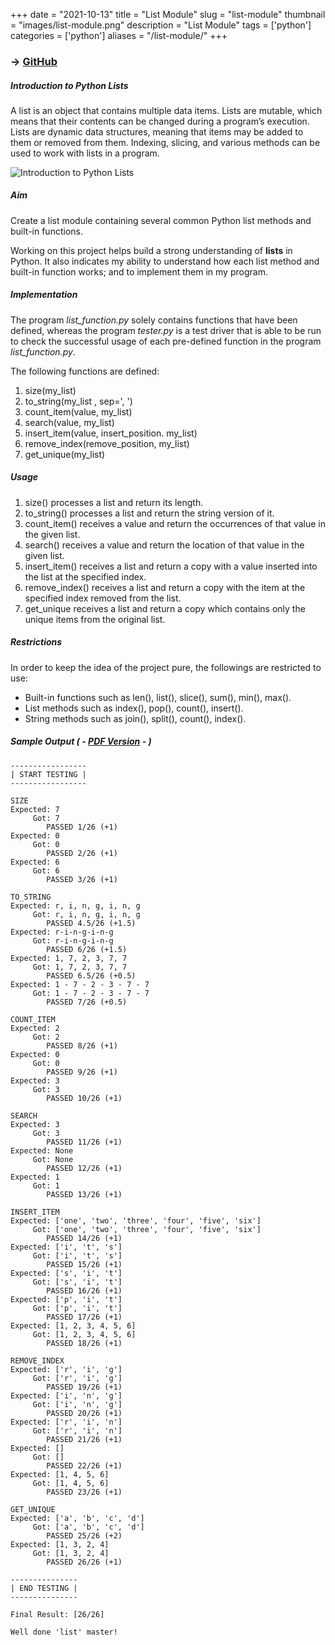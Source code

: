 +++
date = "2021-10-13"
title = "List Module"
slug = "list-module"
thumbnail = "images/list-module.png"
description = "List Module"
tags = ['python']
categories = ['python']
aliases = "/list-module/"
+++

### → [GitHub](https://github.com/tanducmai/list-module)

##### Introduction to Python Lists
A list is an object that contains multiple data items. Lists are mutable, which
means that their contents can be changed during a program’s execution. Lists are
dynamic data structures, meaning that items may be added to them or removed from
them. Indexing, slicing, and various methods can be used to work with lists in a
program.

![Introduction to Python Lists](/images/list-module.png)

##### Aim
Create a list module containing several common Python list methods and built-in
functions.

Working on this project helps build a strong understanding of **lists** in
Python. It also indicates my ability to understand how each list method and
built-in function works; and to implement them in my program.

##### Implementation
The program *list_function.py* solely contains functions that have been defined,
whereas the program *tester.py* is a test driver that is able to be run to check
the successful usage of each pre-defined function in the program
*list_function.py*.

The following functions are defined:
1. size(my_list)
2. to_string(my_list , sep=', ')
3. count_item(value, my_list)
4. search(value, my_list)
5. insert_item(value, insert_position. my_list)
6. remove_index(remove_position, my_list)
7. get_unique(my_list)

##### Usage
1. size() processes a list and return its length.
2. to_string() processes a list and return the string version of it.
3. count_item() receives a value and return the occurrences of that value in the
   given list.
4. search() receives a value and return the location of that value in the given
   list.
5. insert_item() receives a list and return a copy with a value inserted into
   the list at the specified index.
6. remove_index() receives a list and return a copy with the item at the
   specified index removed from the list.
7. get_unique receives a list and return a copy which contains only the unique
   items from the original list.

##### Restrictions
In order to keep the idea of the project pure, the followings are restricted to
use:
* Built-in functions such as len(), list(), slice(), sum(), min(), max().
* List methods such as index(), pop(), count(), insert().
* String methods such as join(), split(), count(), index().

##### Sample Output ( - [PDF Version](https://github.com/tanducmai/list-module/blob/main/sample_output.pdf) - )
```
-----------------
| START TESTING |
-----------------

SIZE
Expected: 7
     Got: 7
        PASSED 1/26 (+1)
Expected: 0
     Got: 0
        PASSED 2/26 (+1)
Expected: 6
     Got: 6
        PASSED 3/26 (+1)

TO_STRING
Expected: r, i, n, g, i, n, g
     Got: r, i, n, g, i, n, g
        PASSED 4.5/26 (+1.5)
Expected: r-i-n-g-i-n-g
     Got: r-i-n-g-i-n-g
        PASSED 6/26 (+1.5)
Expected: 1, 7, 2, 3, 7, 7
     Got: 1, 7, 2, 3, 7, 7
        PASSED 6.5/26 (+0.5)
Expected: 1 - 7 - 2 - 3 - 7 - 7
     Got: 1 - 7 - 2 - 3 - 7 - 7
        PASSED 7/26 (+0.5)

COUNT_ITEM
Expected: 2
     Got: 2
        PASSED 8/26 (+1)
Expected: 0
     Got: 0
        PASSED 9/26 (+1)
Expected: 3
     Got: 3
        PASSED 10/26 (+1)

SEARCH
Expected: 3
     Got: 3
        PASSED 11/26 (+1)
Expected: None
     Got: None
        PASSED 12/26 (+1)
Expected: 1
     Got: 1
        PASSED 13/26 (+1)

INSERT_ITEM
Expected: ['one', 'two', 'three', 'four', 'five', 'six']
     Got: ['one', 'two', 'three', 'four', 'five', 'six']
        PASSED 14/26 (+1)
Expected: ['i', 't', 's']
     Got: ['i', 't', 's']
        PASSED 15/26 (+1)
Expected: ['s', 'i', 't']
     Got: ['s', 'i', 't']
        PASSED 16/26 (+1)
Expected: ['p', 'i', 't']
     Got: ['p', 'i', 't']
        PASSED 17/26 (+1)
Expected: [1, 2, 3, 4, 5, 6]
     Got: [1, 2, 3, 4, 5, 6]
        PASSED 18/26 (+1)

REMOVE_INDEX
Expected: ['r', 'i', 'g']
     Got: ['r', 'i', 'g']
        PASSED 19/26 (+1)
Expected: ['i', 'n', 'g']
     Got: ['i', 'n', 'g']
        PASSED 20/26 (+1)
Expected: ['r', 'i', 'n']
     Got: ['r', 'i', 'n']
        PASSED 21/26 (+1)
Expected: []
     Got: []
        PASSED 22/26 (+1)
Expected: [1, 4, 5, 6]
     Got: [1, 4, 5, 6]
        PASSED 23/26 (+1)

GET_UNIQUE
Expected: ['a', 'b', 'c', 'd']
     Got: ['a', 'b', 'c', 'd']
        PASSED 25/26 (+2)
Expected: [1, 3, 2, 4]
     Got: [1, 3, 2, 4]
        PASSED 26/26 (+1)

---------------
| END TESTING |
---------------

Final Result: [26/26]

Well done 'list' master!
```
